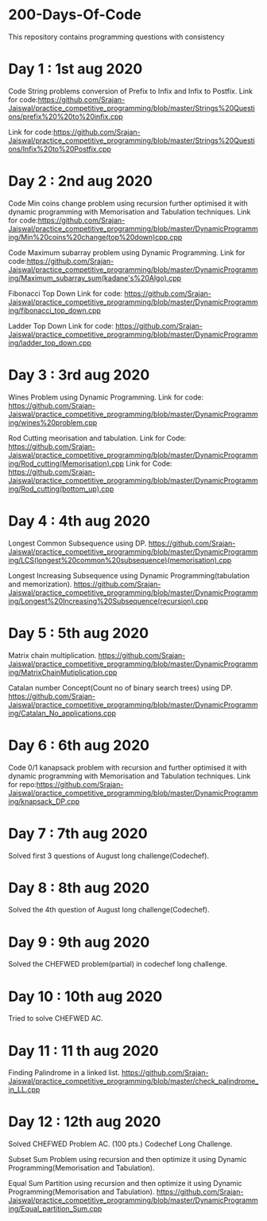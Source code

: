 # 200-Days-Of-Code
This repository contains programming questions with consistency

# Day 1 : 1st aug 2020 
Code String problems conversion of Prefix to Infix and Infix to Postfix.
Link for code:https://github.com/Srajan-Jaiswal/practice_competitive_programming/blob/master/Strings%20Questions/prefix%20%20to%20infix.cpp

Link for code:https://github.com/Srajan-Jaiswal/practice_competitive_programming/blob/master/Strings%20Questions/Infix%20to%20Postfix.cpp

# Day 2 : 2nd aug 2020 
Code Min coins change problem using recursion further optimised it with dynamic programming with Memorisation and Tabulation techniques.
Link for code:https://github.com/Srajan-Jaiswal/practice_competitive_programming/blob/master/DynamicProgramming/Min%20coins%20change(top%20down)cpp.cpp

Code Maximum subarray problem using Dynamic Programming.
Link for code:https://github.com/Srajan-Jaiswal/practice_competitive_programming/blob/master/DynamicProgramming/Maximum_subarray_sum(kadane's%20Algo).cpp

Fibonacci Top Down 
Link for code: https://github.com/Srajan-Jaiswal/practice_competitive_programming/blob/master/DynamicProgramming/fibonacci_top_down.cpp

Ladder Top Down
Link for code: https://github.com/Srajan-Jaiswal/practice_competitive_programming/blob/master/DynamicProgramming/ladder_top_down.cpp

# Day 3 : 3rd aug 2020 
Wines Problem using Dynamic Programming.
Link for code:  https://github.com/Srajan-Jaiswal/practice_competitive_programming/blob/master/DynamicProgramming/wines%20problem.cpp

Rod Cutting meorisation and tabulation.
Link for Code:  https://github.com/Srajan-Jaiswal/practice_competitive_programming/blob/master/DynamicProgramming/Rod_cutting(Memorisation).cpp
Link for Code:  https://github.com/Srajan-Jaiswal/practice_competitive_programming/blob/master/DynamicProgramming/Rod_cutting(bottom_up).cpp

# Day 4 : 4th aug 2020 
Longest Common Subsequence using DP.
https://github.com/Srajan-Jaiswal/practice_competitive_programming/blob/master/DynamicProgramming/LCS(longest%20common%20subsequence)(memorisation).cpp

Longest Increasing Subsequence using Dynamic Programming(tabulation and memorization).
https://github.com/Srajan-Jaiswal/practice_competitive_programming/blob/master/DynamicProgramming/Longest%20Increasing%20Subsequence(recursion).cpp

# Day 5 : 5th aug 2020
Matrix chain multiplication.
https://github.com/Srajan-Jaiswal/practice_competitive_programming/blob/master/DynamicProgramming/MatrixChainMutiplication.cpp

Catalan number Concept(Count no of binary search trees) using DP.
https://github.com/Srajan-Jaiswal/practice_competitive_programming/blob/master/DynamicProgramming/Catalan_No_applications.cpp

# Day 6 : 6th aug 2020 
Code 0/1 kanapsack problem with recursion and further optimised it with dynamic programming with Memorisation and Tabulation techniques.
Link for repo:https://github.com/Srajan-Jaiswal/practice_competitive_programming/blob/master/DynamicProgramming/knapsack_DP.cpp

# Day 7 : 7th aug 2020
Solved first 3 questions of August long challenge(Codechef). 

# Day 8 : 8th aug 2020
Solved the 4th question of August long challenge(Codechef).


# Day 9 : 9th aug 2020
Solved the CHEFWED problem(partial) in codechef long challenge.


# Day 10 : 10th aug 2020
Tried to solve CHEFWED AC.

# Day 11 : 11 th aug 2020
Finding Palindrome in a linked list.
https://github.com/Srajan-Jaiswal/practice_competitive_programming/blob/master/check_palindrome_in_LL.cpp

# Day 12 : 12th aug 2020
Solved CHEFWED Problem AC. (100 pts.) Codechef Long Challenge.

Subset Sum Problem using recursion and then optimize it using Dynamic Programming(Memorisation and Tabulation).

Equal Sum Partition using recursion and then optimize it using Dynamic Programming(Memorisation and Tabulation). 
https://github.com/Srajan-Jaiswal/practice_competitive_programming/blob/master/DynamicProgramming/Equal_partition_Sum.cpp
